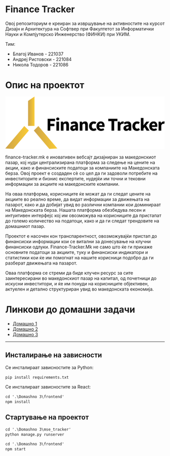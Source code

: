 # Finance Tracker

Овој репозиториум е креиран за извршување на активностите на курсот Дизајн и Архитектура на Софтвер при Факултетот за Информатички Науки и Компјутерско Инженерство (ФИНКИ) при УКИМ.

Тим:
- Благој Иванов - 221037
- Андреј Ристовски - 221084
- Никола Тодоров - 221086

# Опис на проектот
![Finance_TrackerTransparent.png](imgs/Finance_TrackerTransparent.png)

finance-tracker.mk е иновативен вебсајт дизајниран за македонскиот пазар, кој нуди централизирана платформа за следење на цените на акции, како и финансиските податоци за компаниите на Македонската берза. Овој проект е создаден сѐ со цел да ги задоволи потребите на инвеститорите и бизнис експертите, нудејќи им точни и тековни информации за акциите на македонските компании.

На оваа платформа, корисниците ќе можат да ги следат цените на акциите во реално време, да видат информации за движењата на пазарот, како и да добијат увид во различни компании кои доминираат на Македонската берза. Нашата платформа обезбедува лесен и интуитивен интерфејс кој им овозможува на корисниците да пристапат до големо количество на податоци, како и да ги следат трендовите на домашниот пазар.

Проектот е насочен кон транспарентност, овозможувајќи пристап до финансиски информации кои се витални за донесување на клучни финансиски одлуки. Finance-Tracker.Mk не само што ќе ги прикаже основните податоци за акциите, туку и финансиски индикатори и статистики кои ќе им помогнат на нашите корисници подобро да ги разберат движењата на пазарот.

Оваа платформа се стреми да биде клучен ресурс за сите заинтересирани во македонскиот пазар на капитал, од почетници до искусни инвеститори, и ќе им понуди на корисниците објективен, актуелен и детално структуриран увид во македонската економија.

# Линкови до домашни задачи

- [Домашно 1](https://github.com/AndrejRistovski/MSE_Finance_Tracker/tree/main/Domashno%201)
- [Домашно 2](https://github.com/AndrejRistovski/MSE_Finance_Tracker/tree/main/Domashno%202)
- [Домашно 3](https://github.com/AndrejRistovski/MSE_Finance_Tracker/tree/main/Domashno%203)

---

## Инсталирање на зависности
Се инсталираат зависностите за Python:
```commandline
pip install requirements.txt
```

Се инсталираат зависностите за React:

```commandline
cd '.\Domashno 3\frontend'
npm install
```

## Стартување на проектот
```commandline
cd '.\Domashno 3\mse_tracker'
python manage.py runserver
```

```commandline
cd '.\Domashno 3\frontend'
npm start
```